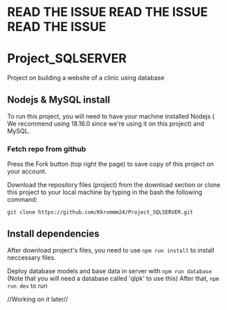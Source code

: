# READ THE ISSUE READ THE ISSUE READ THE ISSUE
# Project_SQLSERVER
Project on building a website of a clinic using database
## Nodejs & MySQL install
To run this project, you will need to have your machine installed Nodejs ( We recommend using 18.16.0 since we're using it on this project) and MySQL.

### Fetch repo from github
Press the Fork button (top right the page) to save copy of this project on your account.

Download the repository files (project) from the download section or clone this project to your local machine by typing in the bash the following command:



```properties
git clone https://github.com/Kkrommm24/Project_SQLSERVER.git
```
## Install dependencies
After download project's files, you need to use ``` npm run install ``` to install neccessary files.



Deploy database models and base data in server with ``` npm run database ```
(Note that you will need a database called 'qlpk' to use this)
After that, ```npm run dev``` to run

//Working on it later//

